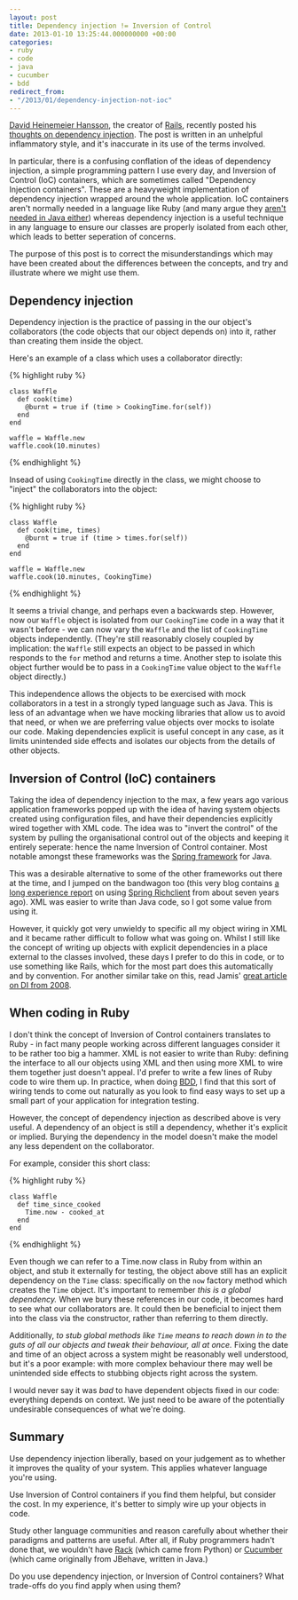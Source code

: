 ```yaml
---
layout: post
title: Dependency injection != Inversion of Control
date: 2013-01-10 13:25:44.000000000 +00:00
categories:
- ruby
- code
- java
- cucumber
- bdd
redirect_from:
- "/2013/01/dependency-injection-not-ioc"
---
```

[David Heinemeier Hansson](http://david.heinemeierhansson.com), the creator of [Rails](http://rubyonrails.org), recently posted his [thoughts on dependency injection](http://david.heinemeierhansson.com/2012/dependency-injection-is-not-a-virtue.html). The post is written in an unhelpful inflammatory style, and it's inaccurate in its use of the terms involved.

In particular, there is a confusing conflation of the ideas of dependency injection, a simple programming pattern I use every day, and Inversion of Control (IoC) containers, which are sometimes called "Dependency Injection containers". These are a heavyweight implementation of dependency injection wrapped around the whole application. IoC containers aren't normally needed in a language like Ruby (and many argue they [aren't needed in Java either](http://www.natpryce.com/articles/000783.html)) whereas dependency injection is a useful technique in any language to ensure our classes are properly isolated from each other, which leads to better seperation of concerns.

The purpose of this post is to correct the misunderstandings which may have been created about the differences between the concepts, and try and illustrate where we might use them.

## Dependency injection

Dependency injection is the practice of passing in the our object's collaborators (the code objects that our object depends on) into it, rather than creating them inside the object.

Here's an example of a class which uses a collaborator directly:

{% highlight ruby %}

    class Waffle
      def cook(time)
        @burnt = true if (time > CookingTime.for(self))
      end
    end

    waffle = Waffle.new
    waffle.cook(10.minutes)

{% endhighlight %}

Insead of using `CookingTime` directly in the class, we might choose to "inject" the collaborators into the object:

{% highlight ruby %}

    class Waffle
      def cook(time, times)
        @burnt = true if (time > times.for(self))
      end
    end

    waffle = Waffle.new
    waffle.cook(10.minutes, CookingTime)

{% endhighlight %}

It seems a trivial change, and perhaps even a backwards step. However, now our `Waffle` object is isolated from our `CookingTime` code in a way that it wasn't before - we can now vary the `Waffle` and the list of `CookingTime` objects independently. (They're still reasonably closely coupled by implication: the `Waffle` still expects an object to be passed in which responds to the `for` method and returns a time. Another step to isolate this object further would be to pass in a `CookingTime` value object to the `Waffle` object directly.)

This independence allows the objects to be exercised with mock collaborators in a test in a strongly typed language such as Java. This is less of an advantage when we have mocking libraries that allow us to avoid that need, or when we are preferring value objects over mocks to isolate our code. Making dependencies explicit is useful concept in any case, as it limits unintended side effects and isolates our objects from the details of other objects.

## Inversion of Control (IoC) containers

Taking the idea of dependency injection to the max, a few years ago various application frameworks popped up with the idea of having system objects created using configuration files, and have their dependencies explicitly wired together with XML code. The idea was to "invert the control" of the system by pulling the organisational control out of the objects and keeping it entirely seperate: hence the name Inversion of Control container. Most notable amongst these frameworks was the [Spring framework](http://www.springsource.org/spring-framework) for Java.

This was a desirable alternative to some of the other frameworks out there at the time, and I jumped on the bandwagon too (this very blog contains [a long experience report](/2006/01/spring-rc-introduction) on using [Spring Richclient](http://www.springsource.org/spring-rcp) from about seven years ago). XML was easier to write than Java code, so I got some value from using it.

However, it quickly got very unwieldy to specific all my object wiring in XML and it became rather difficult to follow what was going on. Whilst I still like the concept of writing up objects with explicit dependencies in a place external to the classes involved, these days I prefer to do this in code, or to use something like Rails, which for the most part does this automatically and by convention. For another similar take on this, read Jamis' [great article on DI from 2008](http://weblog.jamisbuck.org/2008/11/9/legos-play-doh-and-programming).

## When coding in Ruby

I don't think the concept of Inversion of Control containers translates to Ruby - in fact many people working across different languages consider it to be rather too big a hammer. XML is not easier to write than Ruby: defining the interface to all our objects using XML and then using more XML to wire them together just doesn't appeal. I'd prefer to write a few lines of Ruby code to wire them up. In practice, when doing [BDD](/tags#bdd), I find that this sort of wiring tends to come out naturally as you look to find easy ways to set up a small part of your application for integration testing.

However, the concept of dependency injection as described above is very useful. A dependency of an object is still a dependency, whether it's explicit or implied. Burying the dependency in the model doesn't make the model any less dependent on the collaborator.

For example, consider this short class:

{% highlight ruby %}

    class Waffle
      def time_since_cooked
        Time.now - cooked_at
      end
    end

{% endhighlight %}

Even though we can refer to a Time.now class in Ruby from within an object, and stub it externally for testing, the object above still has an explicit dependency on the `Time` class: specifically on the `now` factory method which creates the `Time` object. It's important to remember *this is a global dependency.* When we bury these references in our code, it becomes hard to see what our collaborators are. It could then be beneficial to inject them into the class via the constructor, rather than referring to them directly.

Additionally, *to stub global methods like `Time` means to reach down in to the guts of all our objects and tweak their behaviour, all at once.* Fixing the date and time of an object across a system might be reasonably well understood, but it's a poor example: with more complex behaviour there may well be unintended side effects to stubbing objects right across the system.

I would never say it was *bad* to have dependent objects fixed in our code: everything depends on context. We just need to be aware of the potentially undesirable consequences of what we're doing.

## Summary

Use dependency injection liberally, based on your judgement as to whether it improves the quality of your system. This applies whatever language you're using.

Use Inversion of Control containers if you find them helpful, but consider the cost. In my experience, it's better to simply wire up your objects in code.

Study other language communities and reason carefully about whether their paradigms and patterns are useful. After all, if Ruby programmers hadn't done that, we wouldn't have [Rack](http://rack.github.com/) (which came from Python) or [Cucumber](/tags#cucumber) (which came originally from JBehave, written in Java.)

Do you use dependency injection, or Inversion of Control containers? What trade-offs do you find apply when using them?
